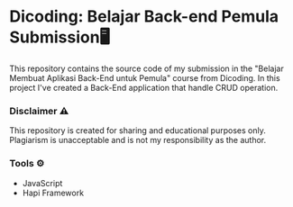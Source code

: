 # Dicoding: Belajar Back-end Pemula Submission🖥️
This repository contains the source code of my submission in the "Belajar Membuat Aplikasi Back-End untuk Pemula" course from Dicoding. In this project I've created a Back-End application that handle CRUD operation.

### Disclaimer ⚠️
This repository is created for sharing and educational purposes only. Plagiarism is unacceptable and is not my responsibility as the author.

### Tools ⚙️
* JavaScript
* Hapi Framework
